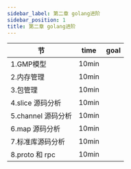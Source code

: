 ```yaml
---
sidebar_label: 第二章 golang进阶
sidebar_position: 1
title: 第二章 golang进阶
---
```


|  节   | time  | goal |
|  ----  | ----  |---- |
| 1.GMP模型| 10min| |
| 2.内存管理| 10min| |
| 3.包管理| 10min| |
| 4.slice 源码分析| 10min| |
| 5.channel 源码分析| 10min| |
| 6.map 源码分析| 10min| |
| 7.标准库源码分析| 10min| |
| 8.proto 和 rpc| 10min| |
